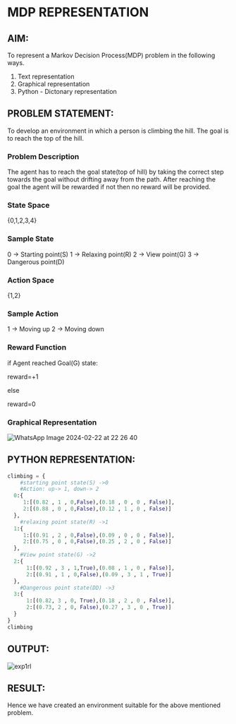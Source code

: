 # MDP REPRESENTATION

## AIM:
To represent a Markov Decision Process(MDP) problem in the following ways.
1) Text representation
2) Graphical representation
3) Python - Dictonary representation

## PROBLEM STATEMENT:
To develop an environment in which a person is climbing the hill. The goal is to reach the top of the hill.

### Problem Description
The agent has to reach the goal state(top of hill) by taking the correct step towards the goal without drifting away from the path. After reaching the goal the agent will be rewarded if not then no reward will be provided.

### State Space
{0,1,2,3,4}

### Sample State
0 -> Starting point(S)
1 -> Relaxing point(R)
2 -> View point(G)
3 -> Dangerous point(D)

### Action Space
{1,2}

### Sample Action
1 -> Moving up
2 -> Moving down

### Reward Function
if Agent reached Goal(G) state:

reward=+1

else

reward=0

### Graphical Representation
![WhatsApp Image 2024-02-22 at 22 26 40](https://github.com/HariniBaskar/mdp-representation/assets/93427253/692afcc7-3177-49ad-b363-48ad093b6eff)


## PYTHON REPRESENTATION:
```py
climbing = { 
    #starting point state(S) ->0
    #Action: up-> 1, down-> 2
  0:{
     1:[(0.82 , 1 , 0,False),(0.18 , 0 , 0 , False)],
     2:[(0.88 , 0 , 0,False),(0.12 , 1 , 0 , False)] 
  },
    #relaxing point state(R) ->1
  1:{
     1:[(0.91 , 2 , 0,False),(0.09 , 0 , 0 , False)],
     2:[(0.75 , 0 , 0,False),(0.25 , 2 , 0 , False)]
  },
    #View point state(G) ->2
  2:{
      1:[(0.92 , 3 , 1,True),(0.08 , 1 , 0 , False)],
      2:[(0.91 , 1 , 0,False),(0.09 , 3 , 1 , True)]
  },
    #Dangerous point state(DD) ->3
  3:{
      1:[(0.82, 3 , 0, True),(0.18 , 2 , 0 , False)],
      2:[(0.73, 2 , 0, False),(0.27 , 3 , 0 , True)]
  }
}
climbing
```

## OUTPUT:
![exp1rl](https://github.com/HariniBaskar/mdp-representation/assets/93427253/207b1854-afd0-43f9-98d0-a2e12fe9baff)


## RESULT:
Hence we have created an environment suitable for the above mentioned problem.

